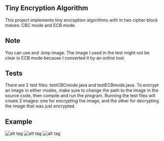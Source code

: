 
## Tiny Encryption Algorithm

This project implements tiny encryption algorithms with in two cipher block mdoes: CBC mode and ECB mode. 

## Note 

You can use and .bmp image. The image I used in the test might not be clear in ECB mode because I converted it by an online tool.

## Tests

There are 2 test files: testCBCmode.java and testECBmode.java. To encrypt an image in either modes, make sure to change the path to the image in the source code, then compile and run the program.
Running the test files will create 2 images: one for encrypting the image, and the other for decrypting the image that was just encrypted.

## Example

![alt tag](http://github.com/iMohannad/TinyEncryptionAlgorithm/blob/master/image/Tux.bmp?raw=true) ![alt tag](http://github.com/iMohannad/TinyEncryptionAlgorithm/tree/master/image/ECBencrypt.bmp?raw=true) ![alt tag](http://github.com/iMohannad/TinyEncryptionAlgorithm/tree/master/image/CBCencrypt.bmp?raw=true)
